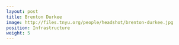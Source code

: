 ```yaml
---
layout: post
title: Brenton Durkee
image: http://files.tnyu.org/people/headshot/brenton-durkee.jpg
position: Infrastructure
weight: 5
---
```

